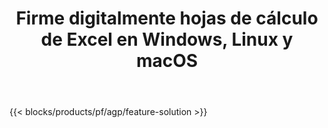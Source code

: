 ﻿---
title: Firme digitalmente hojas de cálculo de Excel en Windows, Linux y macOS 
weight: 7730
url: /es/signature
description: Aplicación gratuita y API para administrar firmas de imágenes y texto en archivos XLS, XLSX y ODS
---
{{< blocks/products/pf/agp/feature-solution >}} 

